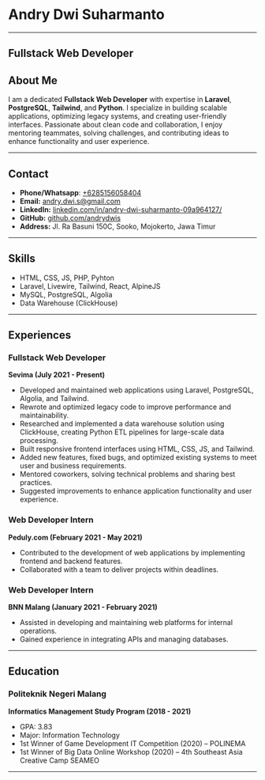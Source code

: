 # Andry Dwi Suharmanto  

---

## Fullstack Web Developer

## About Me  
I am a dedicated **Fullstack Web Developer** with expertise in **Laravel**, **PostgreSQL**, **Tailwind**, and **Python**. I specialize in building scalable applications, optimizing legacy systems, and creating user-friendly interfaces. Passionate about clean code and collaboration, I enjoy mentoring teammates, solving challenges, and contributing ideas to enhance functionality and user experience.

---

## Contact  
- **Phone/Whatsapp**: [+6285156058404](wa.me/6285156058404)
- **Email:** andry.dwi.s@gmail.com  
- **LinkedIn:** [linkedin.com/in/andry-dwi-suharmanto-09a964127/](https://www.linkedin.com/in/andry-dwi-suharmanto-09a964127/)  
- **GitHub:** [github.com/andrydwis](https://github.com/andrydwis)
- **Address:** Jl. Ra Basuni 150C, Sooko, Mojokerto, Jawa Timur  

---

## Skills  
- HTML, CSS, JS, PHP, Pyhton
- Laravel, Livewire, Tailwind, React, AlpineJS
- MySQL, PostgreSQL, Algolia  
- Data Warehouse (ClickHouse)  

---

## Experiences
### Fullstack Web Developer  
**Sevima (July 2021 - Present)**  
- Developed and maintained web applications using Laravel, PostgreSQL, Algolia, and Tailwind.  
- Rewrote and optimized legacy code to improve performance and maintainability.  
- Researched and implemented a data warehouse solution using ClickHouse, creating Python ETL pipelines for large-scale data processing.  
- Built responsive frontend interfaces using HTML, CSS, JS, and Tailwind.  
- Added new features, fixed bugs, and optimized existing systems to meet user and business requirements.  
- Mentored coworkers, solving technical problems and sharing best practices.  
- Suggested improvements to enhance application functionality and user experience.  

### Web Developer Intern  
**Peduly.com (February 2021 - May 2021)**  
- Contributed to the development of web applications by implementing frontend and backend features.  
- Collaborated with a team to deliver projects within deadlines.  

### Web Developer Intern  
**BNN Malang (January 2021 - February 2021)**  
- Assisted in developing and maintaining web platforms for internal operations.  
- Gained experience in integrating APIs and managing databases.  

---

## Education  
### Politeknik Negeri Malang  
**Informatics Management Study Program (2018 - 2021)**  
- GPA: 3.83  
- Major: Information Technology  
- 1st Winner of Game Development IT Competition (2020) – POLINEMA  
- 1st Winner of Big Data Online Workshop (2020) – 4th Southeast Asia Creative Camp SEAMEO  

---
